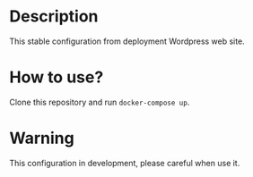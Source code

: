 # Description
This stable configuration from deployment Wordpress web site.

# How to use?
Clone this repository and run `docker-compose up`.

# Warning
This configuration in development, please careful when use it.
